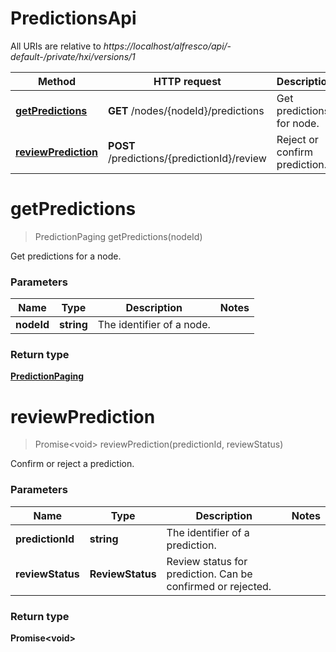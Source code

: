 # PredictionsApi

All URIs are relative to *https://localhost/alfresco/api/-default-/private/hxi/versions/1*

Method | HTTP request | Description
------------- | ------------- | -------------
[**getPredictions**](PredictionsApi.md#getPredictions) | **GET** /nodes/{nodeId}/predictions | Get predictions for node.
[**reviewPrediction**](PredictionsApi.md#reviewPrediction) | **POST** /predictions/{predictionId}/review | Reject or confirm prediction.

<a name="getPredictions"></a>
# **getPredictions**
> PredictionPaging getPredictions(nodeId)

Get predictions for a node.

### Parameters

Name | Type | Description  | Notes
------------- | ------------- | ------------- | -------------
 **nodeId** | **string** | The identifier of a node. |

### Return type

[**PredictionPaging**](PredictionPaging.md)


<a name="reviewPrediction"></a>
# **reviewPrediction**
> Promise\<void\> reviewPrediction(predictionId, reviewStatus)

Confirm or reject a prediction.

### Parameters

Name | Type | Description  | Notes
------------- | ------------- | ------------- | -------------
 **predictionId** | **string** | The identifier of a prediction. |
 **reviewStatus** | **ReviewStatus** | Review status for prediction. Can be confirmed or rejected. |

### Return type

**Promise\<void\>**
